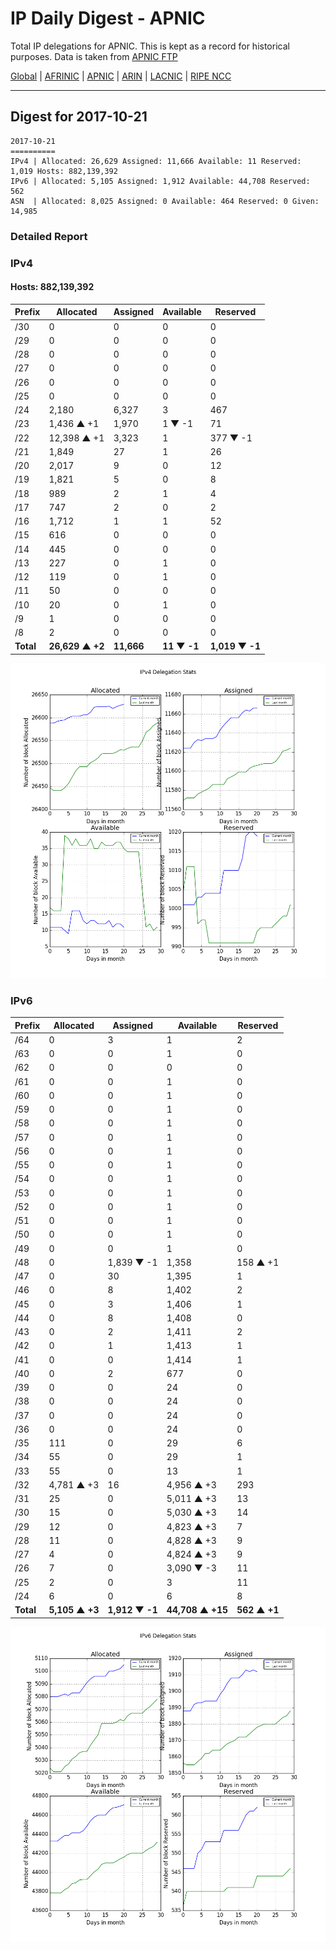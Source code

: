 # IP Daily Digest - APNIC

Total IP delegations for APNIC. This is kept as a record for historical purposes. Data is taken from [APNIC FTP](https://ftp.apnic.net/)

[Global](https://github.com/csmets/IP-Daily-Digest) | [AFRINIC](https://github.com/csmets/IP-Daily-Digest/tree/master/archives/AFRINIC) | [APNIC](https://github.com/csmets/IP-Daily-Digest/tree/master/archives/APNIC) | [ARIN](https://github.com/csmets/IP-Daily-Digest/tree/master/archives/ARIN) | [LACNIC](https://github.com/csmets/IP-Daily-Digest/tree/master/archives/LACNIC) | [RIPE NCC](https://github.com/csmets/IP-Daily-Digest/tree/master/archives/RIPE_NCC)

---

## Digest for 2017-10-21
```
2017-10-21
==========
IPv4 | Allocated: 26,629 Assigned: 11,666 Available: 11 Reserved: 1,019 Hosts: 882,139,392
IPv6 | Allocated: 5,105 Assigned: 1,912 Available: 44,708 Reserved: 562
ASN  | Allocated: 8,025 Assigned: 0 Available: 464 Reserved: 0 Given: 14,985
```

### Detailed Report

### IPv4

#### Hosts: **882,139,392**

| Prefix | Allocated | Assigned | Available | Reserved |
| ----- | ----- | ----- | ----- | ----- |
| /30 | 0 | 0 | 0 | 0 |
| /29 | 0 | 0 | 0 | 0 |
| /28 | 0 | 0 | 0 | 0 |
| /27 | 0 | 0 | 0 | 0 |
| /26 | 0 | 0 | 0 | 0 |
| /25 | 0 | 0 | 0 | 0 |
| /24 | 2,180 | 6,327 | 3 | 467 |
| /23 | 1,436 ▲ +1 | 1,970 | 1 ▼ -1 | 71 |
| /22 | 12,398 ▲ +1 | 3,323 | 1 | 377 ▼ -1 |
| /21 | 1,849 | 27 | 1 | 26 |
| /20 | 2,017 | 9 | 0 | 12 |
| /19 | 1,821 | 5 | 0 | 8 |
| /18 | 989 | 2 | 1 | 4 |
| /17 | 747 | 2 | 0 | 2 |
| /16 | 1,712 | 1 | 1 | 52 |
| /15 | 616 | 0 | 0 | 0 |
| /14 | 445 | 0 | 0 | 0 |
| /13 | 227 | 0 | 1 | 0 |
| /12 | 119 | 0 | 1 | 0 |
| /11 | 50 | 0 | 0 | 0 |
| /10 | 20 | 0 | 1 | 0 |
| /9 | 1 | 0 | 0 | 0 |
| /8 | 2 | 0 | 0 | 0 |
| **Total** | **26,629 ▲ +2** | **11,666** | **11 ▼ -1** | **1,019 ▼ -1** |

![ipv4-stats](ipv4-figure.png)

### IPv6

| Prefix | Allocated | Assigned | Available | Reserved |
| ----- | ----- | ----- | ----- | ----- |
| /64 | 0 | 3 | 1 | 2 |
| /63 | 0 | 0 | 1 | 0 |
| /62 | 0 | 0 | 0 | 0 |
| /61 | 0 | 0 | 1 | 0 |
| /60 | 0 | 0 | 1 | 0 |
| /59 | 0 | 0 | 1 | 0 |
| /58 | 0 | 0 | 1 | 0 |
| /57 | 0 | 0 | 1 | 0 |
| /56 | 0 | 0 | 1 | 0 |
| /55 | 0 | 0 | 1 | 0 |
| /54 | 0 | 0 | 1 | 0 |
| /53 | 0 | 0 | 1 | 0 |
| /52 | 0 | 0 | 1 | 0 |
| /51 | 0 | 0 | 1 | 0 |
| /50 | 0 | 0 | 1 | 0 |
| /49 | 0 | 0 | 1 | 0 |
| /48 | 0 | 1,839 ▼ -1 | 1,358 | 158 ▲ +1 |
| /47 | 0 | 30 | 1,395 | 1 |
| /46 | 0 | 8 | 1,402 | 2 |
| /45 | 0 | 3 | 1,406 | 1 |
| /44 | 0 | 8 | 1,408 | 0 |
| /43 | 0 | 2 | 1,411 | 2 |
| /42 | 0 | 1 | 1,413 | 1 |
| /41 | 0 | 0 | 1,414 | 1 |
| /40 | 0 | 2 | 677 | 0 |
| /39 | 0 | 0 | 24 | 0 |
| /38 | 0 | 0 | 24 | 0 |
| /37 | 0 | 0 | 24 | 0 |
| /36 | 0 | 0 | 24 | 0 |
| /35 | 111 | 0 | 29 | 6 |
| /34 | 55 | 0 | 29 | 1 |
| /33 | 55 | 0 | 13 | 1 |
| /32 | 4,781 ▲ +3 | 16 | 4,956 ▲ +3 | 293 |
| /31 | 25 | 0 | 5,011 ▲ +3 | 13 |
| /30 | 15 | 0 | 5,030 ▲ +3 | 14 |
| /29 | 12 | 0 | 4,823 ▲ +3 | 7 |
| /28 | 11 | 0 | 4,828 ▲ +3 | 9 |
| /27 | 4 | 0 | 4,824 ▲ +3 | 9 |
| /26 | 7 | 0 | 3,090 ▼ -3 | 11 |
| /25 | 2 | 0 | 3 | 11 |
| /24 | 6 | 0 | 6 | 8 |
| **Total** | **5,105 ▲ +3** | **1,912 ▼ -1** | **44,708 ▲ +15** | **562 ▲ +1** |

![ipv6-stats](ipv6-figure.png)